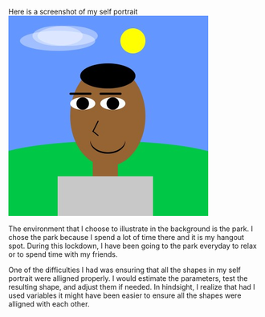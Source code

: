 Here is a screenshot of my self portrait
![](selfPortrait.jpg)

The environment that I choose to illustrate in the background is the park. 
I chose the park because I spend a lot of time there and it is my hangout spot.
During this lockdown, I have been going to the park everyday to relax or to spend time with my friends.

One of the difficulties I had was ensuring that all the shapes in my self portrait were alligned properly.
I would estimate the parameters, test the resulting shape, and adjust them if needed.
In hindsight, I realize that had I used variables it might have been easier to ensure all the shapes were alligned with each other.
